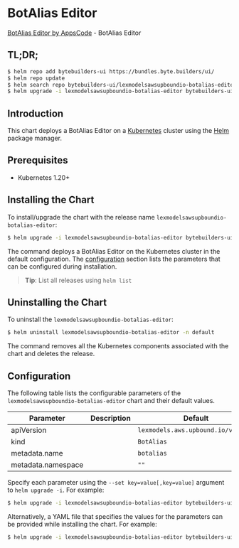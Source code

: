 # BotAlias Editor

[BotAlias Editor by AppsCode](https://byte.builders) - BotAlias Editor

## TL;DR;

```bash
$ helm repo add bytebuilders-ui https://bundles.byte.builders/ui/
$ helm repo update
$ helm search repo bytebuilders-ui/lexmodelsawsupboundio-botalias-editor --version=v0.4.18
$ helm upgrade -i lexmodelsawsupboundio-botalias-editor bytebuilders-ui/lexmodelsawsupboundio-botalias-editor -n default --create-namespace --version=v0.4.18
```

## Introduction

This chart deploys a BotAlias Editor on a [Kubernetes](http://kubernetes.io) cluster using the [Helm](https://helm.sh) package manager.

## Prerequisites

- Kubernetes 1.20+

## Installing the Chart

To install/upgrade the chart with the release name `lexmodelsawsupboundio-botalias-editor`:

```bash
$ helm upgrade -i lexmodelsawsupboundio-botalias-editor bytebuilders-ui/lexmodelsawsupboundio-botalias-editor -n default --create-namespace --version=v0.4.18
```

The command deploys a BotAlias Editor on the Kubernetes cluster in the default configuration. The [configuration](#configuration) section lists the parameters that can be configured during installation.

> **Tip**: List all releases using `helm list`

## Uninstalling the Chart

To uninstall the `lexmodelsawsupboundio-botalias-editor`:

```bash
$ helm uninstall lexmodelsawsupboundio-botalias-editor -n default
```

The command removes all the Kubernetes components associated with the chart and deletes the release.

## Configuration

The following table lists the configurable parameters of the `lexmodelsawsupboundio-botalias-editor` chart and their default values.

|     Parameter      | Description |                    Default                    |
|--------------------|-------------|-----------------------------------------------|
| apiVersion         |             | <code>lexmodels.aws.upbound.io/v1beta1</code> |
| kind               |             | <code>BotAlias</code>                         |
| metadata.name      |             | <code>botalias</code>                         |
| metadata.namespace |             | <code>""</code>                               |


Specify each parameter using the `--set key=value[,key=value]` argument to `helm upgrade -i`. For example:

```bash
$ helm upgrade -i lexmodelsawsupboundio-botalias-editor bytebuilders-ui/lexmodelsawsupboundio-botalias-editor -n default --create-namespace --version=v0.4.18 --set apiVersion=lexmodels.aws.upbound.io/v1beta1
```

Alternatively, a YAML file that specifies the values for the parameters can be provided while
installing the chart. For example:

```bash
$ helm upgrade -i lexmodelsawsupboundio-botalias-editor bytebuilders-ui/lexmodelsawsupboundio-botalias-editor -n default --create-namespace --version=v0.4.18 --values values.yaml
```
